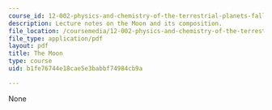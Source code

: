 ```yaml
---
course_id: 12-002-physics-and-chemistry-of-the-terrestrial-planets-fall-2008
description: Lecture notes on the Moon and its composition.
file_location: /coursemedia/12-002-physics-and-chemistry-of-the-terrestrial-planets-fall-2008/b1fe76744e18cae5e3babbf74984cb9a_MIT12_002f08_lec33.pdf
file_type: application/pdf
layout: pdf
title: The Moon
type: course
uid: b1fe76744e18cae5e3babbf74984cb9a

---
```

None